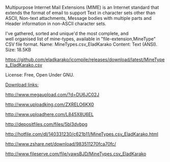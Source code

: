 Multipurpose Internet Mail Extensions (MIME) is an Internet standard that extends the format of email to support Text in character sets other than ASCII, Non-text attachments, Message bodies with multiple parts and Header information in non-ASCII character sets.

I've gathered, sorted and unique'd the most complete, and well organised list of mine-types,
available in "file-extension,MineType" CSV file format.
Name: MineTypes.csv_EladKarako
Content: Text (ANSI).
Size: 18.5KB

<a href="https://github.com/eladkarako/icompile/releases/download/latest/MineTypes_EladKarako.csv">https://github.com/eladkarako/icompile/releases/download/latest/MineTypes_EladKarako.csv</a>

License: Free, Open Under GNU.

<span style="text-decoration: underline;">Download links:</span>

<a href="http://www.megaupload.com/?d=DU6JC02J">http://www.megaupload.com/?d=DU6JC02J</a>

<a href="http://www.uploadking.com/ZXRELO6KX0">http://www.uploadking.com/ZXRELO6KX0</a>

<a href="http://www.uploadhere.com/L845X8U6EL">http://www.uploadhere.com/L845X8U6EL</a>

<a href="http://depositfiles.com/files/5bl3dvbpg">http://depositfiles.com/files/5bl3dvbpg</a>

<a href="http://hotfile.com/dl/140331230/c621b11/MineTypes.csv_EladKarako.html">http://hotfile.com/dl/140331230/c621b11/MineTypes.csv_EladKarako.html</a>

<a href="http://www.zshare.net/download/983511270fca70fc/">http://www.zshare.net/download/983511270fca70fc/</a>

<a href="http://www.fileserve.com/file/yawsBJD/MineTypes.csv_EladKarako">http://www.fileserve.com/file/yawsBJD/MineTypes.csv_EladKarako</a>

&nbsp;